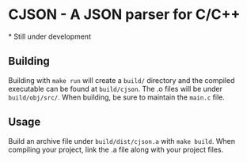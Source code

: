 # CJSON - A JSON parser for C/C++
\* Still under development

## Building
Building with `make run` will create a `build/` directory and the compiled executable can be found at 
`build/cjson`. The .o files will be under `build/obj/src/`. When building, be sure to maintain the `main.c` file.

## Usage
Build an archive file under `build/dist/cjson.a` with `make build`. When compiling your project, link the .a file along with your project files.
